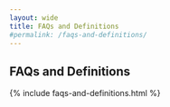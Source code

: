 ```yaml
---
layout: wide
title: FAQs and Definitions
#permalink: /faqs-and-definitions/
---
```


<div class="usa-layout-docs">
    <section class="usa-graphic-list usa-section sml-margin bg-gradient">
        <div class="grid-container">
            <div class="grid-row grid-gap">
                <div class="tablet:grid-col">
                    <h1 class="margin-0 text-white font-ui-2xl">FAQs and Definitions</h1>
                </div>
            </div>
        </div>
    </section>
    <div class="grid-container">
        {% include faqs-and-definitions.html %}
    </div>  
</div>